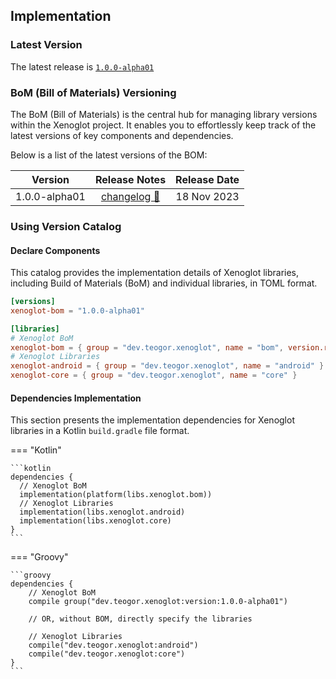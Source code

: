 ## Implementation

### Latest Version

The latest release is [`1.0.0-alpha01`](releases.md)

### BoM (Bill of Materials) Versioning

The BoM (Bill of Materials) is the central hub for managing library versions within the Xenoglot
project.
It enables you to effortlessly keep track of the latest versions of key components and dependencies.

Below is a list of the latest versions of the BOM:

|    Version    |                       Release Notes                        | Release Date |
|:-------------:|:----------------------------------------------------------:|:------------:|
| 1.0.0-alpha01 | [changelog 🔗](1.0.0-alpha01/bom-version-1.0.0-alpha01.md) | 18 Nov 2023  |

### Using Version Catalog

#### Declare Components

This catalog provides the implementation details of Xenoglot libraries, including Build of
Materials (BoM) and individual libraries, in TOML format.

```toml title="gradle/libs.versions.toml"
[versions]
xenoglot-bom = "1.0.0-alpha01"

[libraries]
# Xenoglot BoM
xenoglot-bom = { group = "dev.teogor.xenoglot", name = "bom", version.ref = "xenoglot-bom" }
# Xenoglot Libraries
xenoglot-android = { group = "dev.teogor.xenoglot", name = "android" }
xenoglot-core = { group = "dev.teogor.xenoglot", name = "core" }
```

#### Dependencies Implementation

This section presents the implementation dependencies for Xenoglot libraries in a Kotlin
`build.gradle` file format.

=== "Kotlin"

    ```kotlin
    dependencies {
      // Xenoglot BoM
      implementation(platform(libs.xenoglot.bom))
      // Xenoglot Libraries
      implementation(libs.xenoglot.android)
      implementation(libs.xenoglot.core)
    }
    ```

=== "Groovy"

    ```groovy
    dependencies {
        // Xenoglot BoM
        compile group("dev.teogor.xenoglot:version:1.0.0-alpha01")

        // OR, without BOM, directly specify the libraries

        // Xenoglot Libraries
        compile("dev.teogor.xenoglot:android")
        compile("dev.teogor.xenoglot:core")
    }
    ```
